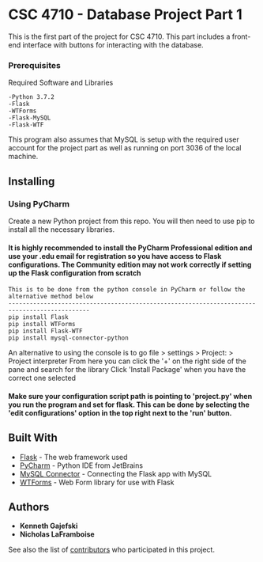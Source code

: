 # CSC 4710 - Database Project Part 1

This is the first part of the project for CSC 4710. This part includes a front-end interface with buttons for interacting with the database.

### Prerequisites

Required Software and Libraries

```
-Python 3.7.2
-Flask
-WTForms
-Flask-MySQL
-Flask-WTF
```

This program also assumes that MySQL is setup with the required user account for the project part as well as running on port 3036 of the local machine.

Installing
--------------------------------------------

### Using PyCharm

Create a new Python project from this repo. You will then need to use pip to install all the necessary libraries.

#### It is highly recommended to install the PyCharm Professional edition and use your .edu email for registration so you have access to Flask configurations. The Community edition may not work correctly if setting up the Flask configuration from scratch  ####

```
This is to be done from the python console in PyCharm or follow the alternative method below
---------------------------------------------------------------------------------------------
pip install Flask
pip install WTForms
pip install Flask-WTF
pip install mysql-connector-python
```

An alternative to using the console is to go file > settings > Project:<projName> > Project interpreter
  From here you can click the '+' on the right side of the pane and search for the library
  Click 'Install Package' when you have the correct one selected

#### Make sure your configuration script path is pointing to 'project.py' when you run the program and set for flask. This can be done by selecting the 'edit configurations' option in the top right next to the 'run' button. ####

## Built With

* [Flask](http://flask.pocoo.org/) - The web framework used
* [PyCharm](https://www.jetbrains.com/pycharm/) - Python IDE from JetBrains
* [MySQL Connector](https://dev.mysql.com/doc/connector-python/en/) - Connecting the Flask app with MySQL
* [WTForms](https://wtforms.readthedocs.io/en/stable/) - Web Form library for use with Flask

## Authors

* **Kenneth Gajefski**
* **Nicholas LaFramboise**

See also the list of [contributors](https://github.com/KenGajefski/db_proj_part_1/graphs/contributors) who participated in this project.
